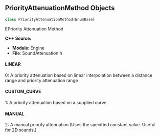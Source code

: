 ## PriorityAttenuationMethod Objects

```python
class PriorityAttenuationMethod(EnumBase)
```

EPriority Attenuation Method

**C++ Source:**

- **Module**: Engine
- **File**: SoundAttenuation.h

<a id="unreal.PriorityAttenuationMethod.LINEAR"></a>

#### LINEAR

0: A priority attenuation based on linear interpolation between a distance range and priority attenuation range

<a id="unreal.PriorityAttenuationMethod.CUSTOM_CURVE"></a>

#### CUSTOM_CURVE

1: A priority attenuation based on a supplied curve

<a id="unreal.PriorityAttenuationMethod.MANUAL"></a>

#### MANUAL

2: A manual priority attenuation (Uses the specified constant value. Useful for 2D sounds.)

<a id="unreal.NonSpatializedRadiusSpeakerMapMode"></a>